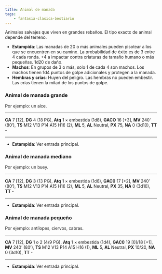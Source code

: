 ```yaml
---
title: Animal de manada
tags:
    - fantasia-clasica-bestiario
---
```

Animales salvajes que viven en grandes rebaños. El tipo exacto de animal depende del terreno.

- **Estampida**: Las manadas de 20 o más animales pueden pisotear a los que se encuentren en su camino. La probabilidad de éxito es de 3 entre 4 cada ronda. +4 a impactar contra criaturas de tamaño humano o más pequeñas. 1d20 de daño.
- **Machos**: En grupos de 3 o más, solo 1 de cada 4 son machos. Los machos tienen 1d4 puntos de golpe adicionales y protegen a la manada.
- **Hembras y crías**: Huyen del peligro. Las hembras no pueden embestir. Las crías tienen la mitad de los puntos de golpe.

### Animal de manada grande
Por ejemplo: un alce.
___
**CA** 7 [12], **DG** 4 (18 PG), **Atq** 1 × embestida (1d8), **GACO** 16 [+3], **MV** 240’ (80’), **TS** M12 V13 P14 A15 H16 (2), **ML** 5, **AL** Neutral, **PX** 75, **NA** 0 (3d10), **TT** -
___

- **Estampida**: Ver entrada principal.

### Animal de manada mediano
Por ejemplo: un buey.
___
**CA** 7 [12], **DG** 3 (13 PG), **Atq** 1 × embestida (1d6), **GAC0** 17 [+2], **MV** 240’ (80’), **TS** M12 V13 P14 A15 H16 (2), **ML** 5, **AL** Neutral, **PX** 35, **NA** 0 (3d10), **TT** -
___

- **Estampida**: Ver entrada principal.

### Animal de manada pequeño
Por ejemplo: antílopes, ciervos, cabras.
___
**CA** 7 [12], **DG** 1 o 2 (4/9 PG), **Atq** 1 × embestida (1d4), **GAC0** 19 [0]/18 [+1], **MV** 240’ (80’), **TS** M12 V13 P14 A15 H16 (1), **ML** 5, **AL** Neutral, **PX** 10/20, **NA** 0 (3d10), **TT** -
___

- **Estampida**: Ver entrada principal.

